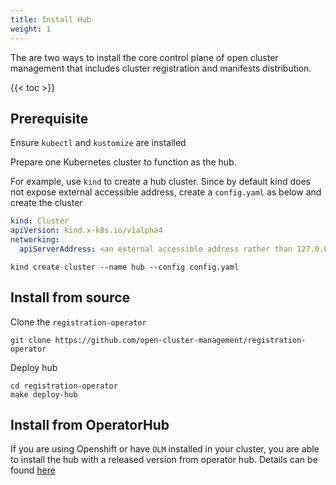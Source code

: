 ```yaml
---
title: Install Hub
weight: 1
---
```


The are two ways to install the core control plane of open cluster management that includes cluster registration and manifests distribution.

<!-- spellchecker-disable -->

{{< toc >}}

<!-- spellchecker-enable -->

## Prerequisite

Ensure `kubectl` and `kustomize` are installed

Prepare one Kubernetes cluster to function as the hub. 

For example, use `kind` to create a hub cluster. Since by default kind does not expose external accessible address, create a `config.yaml` as below and create the cluster

```yaml
kind: Cluster
apiVersion: kind.x-k8s.io/v1alpha4
networking:
  apiServerAddress: <an external accessible address rather than 127.0.0.1>
```

```Shell
kind create cluster --name hub --config config.yaml
```

## Install from source

Clone the `registration-operator`

```Shell
git clone https://github.com/open-cluster-management/registration-operator
```

Deploy hub

```Shell
cd registration-operator
make deploy-hub
```

## Install from OperatorHub
If you are using Openshift or have `OLM` installed in your cluster, you are able to install the hub with a released version from operator hub. Details can be found [here](https://operatorhub.io/operator/cluster-manager)